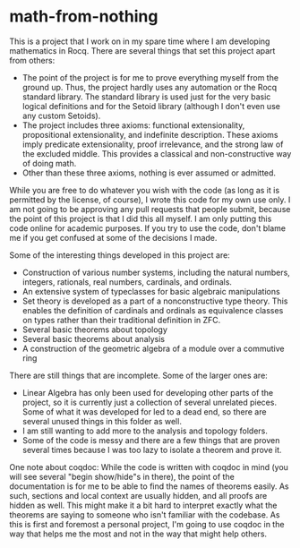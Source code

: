 # math-from-nothing
This is a project that I work on in my spare time where I am developing mathematics in Rocq.  There are several things that set this project apart from others:
- The point of the project is for me to prove everything myself from the ground up.  Thus, the project hardly uses any automation or the Rocq standard library.  The standard library is used just for the very basic logical definitions and for the Setoid library (although I don't even use any custom Setoids).
- The project includes three axioms: functional extensionality, propositional extensionality, and indefinite description.  These axioms imply predicate extensionality, proof irrelevance, and the strong law of the excluded middle.  This provides a classical and non-constructive way of doing math.
- Other than these three axioms, nothing is ever assumed or admitted.

While you are free to do whatever you wish with the code (as long as it is permitted by the license, of course), I wrote this code for my own use only.  I am not going to be approving any pull requests that people submit, because the point of this project is that I did this all myself.  I am only putting this code online for academic purposes.  If you try to use the code, don't blame me if you get confused at some of the decisions I made.

Some of the interesting things developed in this project are:
- Construction of various number systems, including the natural numbers, integers, rationals, real numbers, cardinals, and ordinals.
- An extensive system of typeclasses for basic algebraic manipulations
- Set theory is developed as a part of a nonconstructive type theory.  This enables the definition of cardinals and ordinals as equivalence classes on types rather than their traditional definition in ZFC.
- Several basic theorems about topology
- Several basic theorems about analysis
- A construction of the geometric algebra of a module over a commutive ring

There are still things that are incomplete.  Some of the larger ones are:
- Linear Algebra has only been used for developing other parts of the project, so it is currently just a collection of several unrelated pieces.  Some of what it was developed for led to a dead end, so there are several unused things in this folder as well.
- I am still wanting to add more to the analysis and topology folders.
- Some of the code is messy and there are a few things that are proven several times because I was too lazy to isolate a theorem and prove it.

One note about coqdoc: While the code is written with coqdoc in mind (you will see several "begin show/hide"s in there), the point of the documentation is for me to be able to find the names of theorems easily.  As such, sections and local context are usually hidden, and all proofs are hidden as well.  This might make it a bit hard to interpret exactly what the theorems are saying to someone who isn't familiar with the codebase.  As this is first and foremost a personal project, I'm going to use coqdoc in the way that helps me the most and not in the way that might help others.

